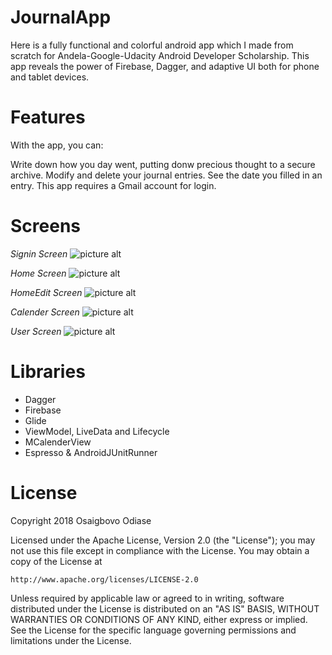 # JournalApp

Here is a fully functional and colorful android app which I made from scratch for Andela-Google-Udacity Android Developer Scholarship. 
This app reveals the power of Firebase, Dagger, and adaptive UI both for phone and tablet devices.

# Features
With the app, you can:

Write down how you day went, putting donw precious thought to a secure archive.
Modify and delete your journal entries.
See the date you filled in an entry.
This app requires a Gmail account for login.

# Screens
*Signin Screen*
![picture alt](https://github.com/Osaigbovo/JournalApp/blob/master/art/SignInScreen.jpg "Signin Screen")

*Home Screen*
![picture alt](https://github.com/Osaigbovo/JournalApp/blob/master/art/HomeScreen.jpg "Home Screenl")

*HomeEdit Screen*
![picture alt](https://github.com/Osaigbovo/JournalApp/blob/master/art/HomeEditScreen.jpg "Modify PopUp")

*Calender Screen*
![picture alt](https://github.com/Osaigbovo/JournalApp/blob/master/art/CalenderScreen.jpg "Calender Screen")

*User Screen*
![picture alt](https://github.com/Osaigbovo/JournalApp/blob/master/art/UserScreen.jpg "User Info Screenl")

# Libraries
* Dagger
* Firebase
* Glide
* ViewModel, LiveData and Lifecycle
* MCalenderView
* Espresso & AndroidJUnitRunner


# License
Copyright 2018 Osaigbovo Odiase

Licensed under the Apache License, Version 2.0 (the "License");
you may not use this file except in compliance with the License.
You may obtain a copy of the License at

    http://www.apache.org/licenses/LICENSE-2.0

Unless required by applicable law or agreed to in writing, software
distributed under the License is distributed on an "AS IS" BASIS,
WITHOUT WARRANTIES OR CONDITIONS OF ANY KIND, either express or implied.
See the License for the specific language governing permissions and
limitations under the License.
